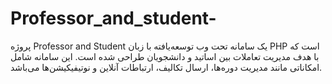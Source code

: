 # Professor_and_student-
پروژه Professor and Student یک سامانه تحت وب توسعه‌یافته با زبان PHP است که با هدف مدیریت تعاملات بین اساتید و دانشجویان طراحی شده است. این سامانه شامل امکاناتی مانند مدیریت دوره‌ها، ارسال تکالیف، ارتباطات آنلاین و نوتیفیکیشن‌ها می‌باشد.
